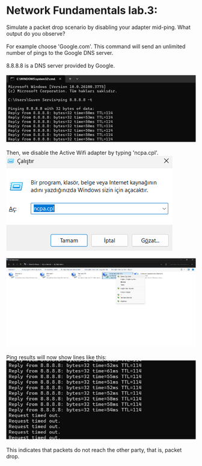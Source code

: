 # Network Fundamentals lab.3:
Simulate a packet drop scenario by disabling your adapter mid-ping. What output do you observe?<br /><br />
For example choose 'Google.com'. This command will send an unlimited number of pings to the Google DNS server.<br /><br />
8.8.8.8 is a DNS server provided by Google.<br /><br />
![alt text](https://github.com/saabir00/networklab3sabir/blob/main/Screenshot%202025-05-15%20224617.png)<br /><br />
Then, we disable the Active Wifi adapter by typing 'ncpa.cpl'.<br />
![alt text](https://github.com/saabir00/networklab3sabir/blob/main/Screenshot%202025-05-15%20224013.png)<br /><br />
![alt text](https://github.com/saabir00/networklab3sabir/blob/main/Screenshot%202025-05-15%20224036.png)<br /><br />
Ping results will now show lines like this:<br />
![alt text](https://github.com/saabir00/networklab3sabir/blob/main/Screenshot%202025-05-15%20224114.png)<br /><br />
This indicates that packets do not reach the other party, that is, packet drop.

